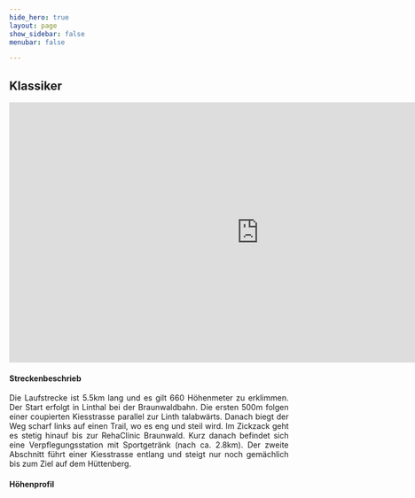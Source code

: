 ```yaml
---
hide_hero: true
layout: page
show_sidebar: false
menubar: false

---
```

## Klassiker
<iframe src='https://map.geo.admin.ch/embed.html?lang=de&topic=ech&bgLayer=ch.swisstopo.pixelkarte-farbe&layers=ch.swisstopo.zeitreihen,ch.bfs.gebaeude_wohnungs_register,ch.bav.haltestellen-oev,ch.swisstopo.swisstlm3d-wanderwege,KML%7C%7Chttps:%2F%2Fpublic.geo.admin.ch%2FqYv2BFu-QGWrpea1DedfdQ&layers_visibility=false,false,false,false,true&layers_timestamp=18641231,,,,&layers_opacity=1,1,1,0.8,1&E=2718143.29&N=1199287.96&zoom=7.5' width='900' height='470' frameborder='0' style='border:0'></iframe>


#### Streckenbeschrieb
<p style='text-align: justify;'>Die Laufstrecke ist 5.5km lang und es gilt 660 Höhenmeter zu erklimmen.
Der Start erfolgt in Linthal bei der Braunwaldbahn. Die ersten 500m folgen einer coupierten Kiesstrasse parallel zur Linth talabwärts. Danach biegt der Weg scharf links auf einen Trail, wo es eng und steil wird. Im Zickzack geht es stetig hinauf bis zur RehaClinic Braunwald. Kurz danach befindet sich eine Verpflegungsstation mit Sportgetränk (nach ca. 2.8km).
Der zweite Abschnitt führt einer Kiesstrasse entlang und steigt nur noch gemächlich bis zum Ziel auf dem Hüttenberg.
</p>

#### Höhenprofil